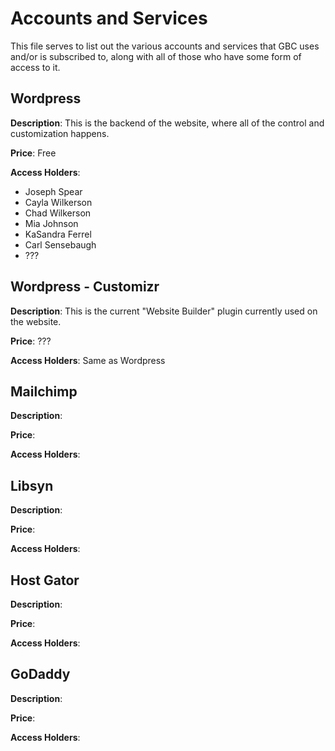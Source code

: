 # Accounts and Services
This file serves to list out the various accounts and services that GBC uses and/or is subscribed to, along with all of those who have some form of access to it.

## Wordpress
**Description**: This is the backend of the website, where all of the control and customization happens.

**Price**: Free

**Access Holders**:
  - Joseph Spear
  - Cayla Wilkerson
  - Chad Wilkerson
  - Mia Johnson
  - KaSandra Ferrel
  - Carl Sensebaugh
  - ???


## Wordpress - Customizr
**Description**: This is the current "Website Builder" plugin currently used on the website.

**Price**: ???

**Access Holders**: Same as Wordpress


## Mailchimp
**Description**:

**Price**:

**Access Holders**:

## Libsyn
**Description**:

**Price**:

**Access Holders**:


## Host Gator
**Description**:

**Price**:

**Access Holders**:

## GoDaddy
**Description**:

**Price**:

**Access Holders**:
